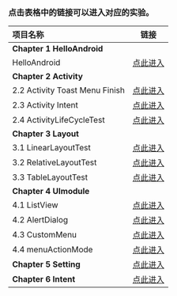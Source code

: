 
### 点击表格中的链接可以进入对应的实验。



| 项目名称                       |                             链接                             |
| :----------------------------- | :----------------------------------------------------------: |
| **Chapter 1  HelloAndroid**    |                                                              |
| HelloAndroid                   | [点此进入](https://github.com/18750193427/m3/tree/master/1.HelloAndroid) |
| **Chapter 2  Activity**        |                                                              |
| 2.2 Activity Toast Menu Finish | [点此进入](https://github.com/18750193427/m3/tree/master/2.Activity/2.2%20%20Activity%20Toast%20Menu%20Finish) |
| 2.3 Activity Intent            | [点此进入](https://github.com/18750193427/m3/tree/master/2.Activity/2.3%20%20Activity%20Intent) |
| 2.4 ActivityLifeCycleTest      | [点此进入](https://github.com/18750193427/m3/tree/master/2.Activity/2.4%20%20ActivityLifeCycleTest) |
| **Chapter 3  Layout**          |                                                              |
| 3.1 LinearLayoutTest           | [点此进入](https://github.com/18750193427/m3/tree/master/3.Layout/3.1%20LinearLayoutTest) |
| 3.2 RelativeLayoutTest         | [点此进入](https://github.com/18750193427/m3/tree/master/3.Layout/3.2%20RelativeLayoutTest) |
| 3.3 TableLayoutTest            | [点此进入](https://github.com/18750193427/m3/tree/master/3.Layout/3.3%20TableLayoutTest) |
| **Chapter 4  UImodule**        |                                                              |
| 4.1 ListView                   | [点此进入](https://github.com/18750193427/m3/tree/master/4.UImodule/ListView) |
| 4.2 AlertDialog                | [点此进入](https://github.com/18750193427/m3/tree/master/4.UImodule/AlertDialog) |
| 4.3 CustomMenu                 | [点此进入](https://github.com/18750193427/m3/tree/master/4.UImodule/CustomMenu) |
| 4.4 menuActionMode             | [点此进入](https://github.com/18750193427/m3/tree/master/4.UImodule/menuActionMode) |
| **Chapter 5  Setting**         | [点此进入](https://github.com/18750193427/m3/tree/master/5.Setting) |
| **Chapter 6  Intent**          | [点此进入](https://github.com/18750193427/m3/tree/master/6.Intent) |

